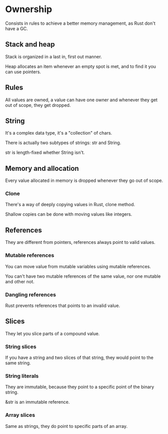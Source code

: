 # Ownership
Consists in rules to achieve a better memory management, as Rust don't have a GC.

## Stack and heap
Stack is organized in a last in, first out manner.

Heap allocates an item whenever an empty spot is met, and to find it you can use pointers.

## Rules
All values are owned, a value can have one owner and whenever they get out of scope, they
get dropped.

## String
It's a complex data type, it's a "collection" of chars.

There is actually two subtypes of strings: str and String.

str is length-fixed whether String isn't.

## Memory and allocation
Every value allocated in memory is dropped whenever they go out of scope.

### Clone
There's a way of deeply copying values in Rust, clone method.

Shallow copies can be done with moving values like integers.

## References
They are different from pointers, references always point to valid values.

### Mutable references
You can move value from mutable variables using mutable references.

You can't have two mutable references of the same value, nor one mutable and other not.

### Dangling references
Rust prevents references that points to an invalid value.

## Slices
They let you slice parts of a compound value.

### String slices
If you have a string and two slices of that string, they would point to the same string.

### String literals
They are immutable, because they point to a specific point of the binary string.

&str is an immutable reference.

### Array slices
Same as strings, they do point to specific parts of an array.

